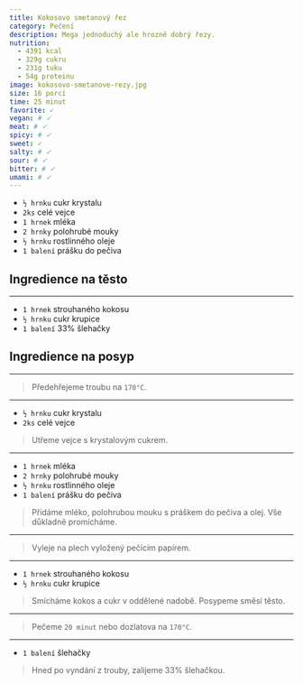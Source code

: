 ```yaml
---
title: Kokosovo smetanový řez
category: Pečení
description: Mega jednoduchý ale hrozně dobrý řezy.
nutrition:
  - 4391 kcal
  - 329g cukru
  - 231g tuku
  - 54g proteinu
image: kokosovo-smetanove-rezy.jpg
size: 16 porcí
time: 25 minut
favorite: ✓
vegan: # ✓
meat: # ✓
spicy: # ✓
sweet: ✓
salty: # ✓
sour: # ✓
bitter: # ✓
umami: # ✓
---
```


* `½ hrnku` cukr krystalu
* `2ks` celé vejce
* `1 hrnek` mléka
* `2 hrnky` polohrubé mouky
* `½ hrnku` rostlinného oleje
* `1 balení` prášku do pečiva

## **Ingredience na těsto**

---

* `1 hrnek` strouhaného kokosu
* `½ hrnku` cukr krupice
* `1 balení` 33% šlehačky

## **Ingredience na posyp**

---

> Předehřejeme troubu na `170°C`.

---

* `½ hrnku` cukr krystalu
* `2ks` celé vejce

> Utřeme vejce s krystalovým cukrem.

---

* `1 hrnek` mléka
* `2 hrnky` polohrubé mouky
* `½ hrnku` rostlinného oleje
* `1 balení` prášku do pečiva

> Přidáme mléko, polohrubou mouku s práškem do pečiva a olej.
> Vše důkladně promícháme.

---

> Vyleje na plech vyložený pečícím papírem.

---

* `1 hrnek` strouhaného kokosu
* `½ hrnku` cukr krupice

> Smícháme kokos a cukr v oddělené nadobě.
> Posypeme směsí těsto.

---

> Pečeme `20 minut` nebo dozlatova na `170°C`.

---

* `1 balení` šlehačky

> Hned po vyndání z trouby, zalijeme 33% šlehačkou.


